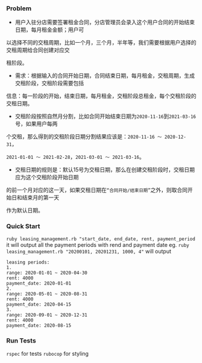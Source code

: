 
### Problem

- 用户入驻分店需要签署租金合同，分店管理员会录入这个用户合同的开始结束日期，每月租金金额；用户可

以选择不同的交租周期，比如一个月，三个月，半年等，我们需要根据用户选择的交租周期给合同创建对应交

租阶段。

- 需求：根据输入的合同开始日期，合同结束日期，每月租金，交租周期，生成交租阶段，交租阶段需要包括

信息：每一阶段的开始，结束日期，每月租金，交租阶段总租金，每个交租阶段的交租日期。



- 交租阶段按照自然月分割，比如合同开始结束日期为`2020-11-16`到`2021-03-16`号，如果用户每两

个交租，那么得到的交租阶段日期分割结果应该是：`2020-11-16 ～ 2020-12-31`，

`2021-01-01 ～ 2021-02-28`，`2021-03-01 ～ 2021-03-16`。

- 交租日期的规则是：默认15号为交租日期，那么在创建交租阶段时，交租日期应为这个交租阶段开始日期

的前一个月对应的这一天，如果交租日期在`“合同开始/结束日期”`之外，则取合同开始日和结束月的第一天

作为默认日期。

### Quick Start

`ruby leasing_management.rb "start_date, end_date, rent, payment_period`
it will output all the payment periods with rend and payment date
eg.
`ruby leasing_management.rb "20200101, 20201231, 1000, 4"`
will output
```
leasing periods:
1.
range: 2020-01-01 ~ 2020-04-30
rent: 4000
payment_date: 2020-01-01
2.
range: 2020-05-01 ~ 2020-08-31
rent: 4000
payment_date: 2020-04-15
3.
range: 2020-09-01 ~ 2020-12-31
rent: 4000
payment_date: 2020-08-15
```

### Run Tests
`rspec` for tests
`rubocop` for styling
